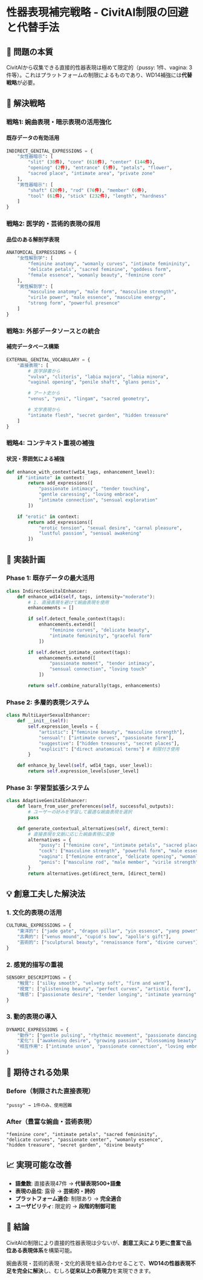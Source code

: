 # 性器表現補完戦略 - CivitAI制限の回避と代替手法

## 🎯 問題の本質

CivitAIから収集できる直接的性器表現は極めて限定的（pussy: 1件、vagina: 3件等）。これはプラットフォームの制限によるものであり、WD14補強には**代替戦略**が必要。

## 🚀 解決戦略

### 戦略1: 婉曲表現・暗示表現の活用強化

#### 既存データの有効活用
```python
INDIRECT_GENITAL_EXPRESSIONS = {
    "女性器暗示": [
        "slit" (38件), "core" (616件), "center" (144件),
        "opening" (2件), "entrance" (5件), "petals", "flower",
        "sacred place", "intimate area", "private zone"
    ],
    "男性器暗示": [
        "shaft" (20件), "rod" (76件), "member" (6件),
        "tool" (61件), "stick" (232件), "length", "hardness"
    ]
}
```

### 戦略2: 医学的・芸術的表現の採用

#### 品位のある解剖学表現
```python
ANATOMICAL_EXPRESSIONS = {
    "女性解剖学": [
        "feminine anatomy", "womanly curves", "intimate femininity",
        "delicate petals", "sacred feminine", "goddess form",
        "female essence", "womanly beauty", "feminine core"
    ],
    "男性解剖学": [
        "masculine anatomy", "male form", "masculine strength",
        "virile power", "male essence", "masculine energy",
        "strong form", "powerful presence"
    ]
}
```

### 戦略3: 外部データソースとの統合

#### 補完データベース構築
```python
EXTERNAL_GENITAL_VOCABULARY = {
    "直接表現": [
        # 医学辞書から
        "vulva", "clitoris", "labia majora", "labia minora",
        "vaginal opening", "penile shaft", "glans penis",

        # アート史から
        "venus", "yoni", "lingam", "sacred geometry",

        # 文学表現から
        "intimate flesh", "secret garden", "hidden treasure"
    ]
}
```

### 戦略4: コンテキスト重視の補強

#### 状況・雰囲気による補強
```python
def enhance_with_context(wd14_tags, enhancement_level):
    if "intimate" in context:
        return add_expressions([
            "passionate intimacy", "tender touching",
            "gentle caressing", "loving embrace",
            "intimate connection", "sensual exploration"
        ])

    if "erotic" in context:
        return add_expressions([
            "erotic tension", "sexual desire", "carnal pleasure",
            "lustful passion", "sensual awakening"
        ])
```

## 🔧 実装計画

### Phase 1: 既存データの最大活用
```python
class IndirectGenitalEnhancer:
    def enhance_wd14(self, tags, intensity="moderate"):
        # 1. 直接表現を避けて婉曲表現を使用
        enhancements = []

        if self.detect_female_context(tags):
            enhancements.extend([
                "feminine curves", "delicate beauty",
                "intimate femininity", "graceful form"
            ])

        if self.detect_intimate_context(tags):
            enhancements.extend([
                "passionate moment", "tender intimacy",
                "sensual connection", "loving touch"
            ])

        return self.combine_naturally(tags, enhancements)
```

### Phase 2: 多層的表現システム
```python
class MultiLayerSexualEnhancer:
    def __init__(self):
        self.expression_levels = {
            "artistic": ["feminine beauty", "masculine strength"],
            "sensual": ["intimate curves", "passionate form"],
            "suggestive": ["hidden treasures", "secret places"],
            "explicit": ["direct anatomical terms"] # 制限付き使用
        }

    def enhance_by_level(self, wd14_tags, user_level):
        return self.expression_levels[user_level]
```

### Phase 3: 学習型拡張システム
```python
class AdaptiveGenitalEnhancer:
    def learn_from_user_preferences(self, successful_outputs):
        # ユーザーの好みを学習して最適な婉曲表現を選択
        pass

    def generate_contextual_alternatives(self, direct_term):
        # 直接表現を文脈に応じた婉曲表現に変換
        alternatives = {
            "pussy": ["feminine core", "intimate petals", "sacred place"],
            "cock": ["masculine strength", "powerful form", "male essence"],
            "vagina": ["feminine entrance", "delicate opening", "womanly depth"],
            "penis": ["masculine rod", "male member", "virile strength"]
        }
        return alternatives.get(direct_term, [direct_term])
```

## 💡 創意工夫した解決法

### 1. 文化的表現の活用
```python
CULTURAL_EXPRESSIONS = {
    "東洋的": ["jade gate", "dragon pillar", "yin essence", "yang power"],
    "古典的": ["venus mound", "cupid's bow", "apollo's gift"],
    "芸術的": ["sculptural beauty", "renaissance form", "divine curves"]
}
```

### 2. 感覚的描写の重視
```python
SENSORY_DESCRIPTIONS = {
    "触覚": ["silky smooth", "velvety soft", "firm and warm"],
    "視覚": ["glistening beauty", "perfect curves", "artistic form"],
    "情感": ["passionate desire", "tender longing", "intimate yearning"]
}
```

### 3. 動的表現の導入
```python
DYNAMIC_EXPRESSIONS = {
    "動作": ["gentle pulsing", "rhythmic movement", "passionate dancing"],
    "変化": ["awakening desire", "growing passion", "blossoming beauty"],
    "相互作用": ["intimate union", "passionate connection", "loving embrace"]
}
```

## 🎯 期待される効果

### Before（制限された直接表現）
```
"pussy" → 1件のみ、使用困難
```

### After（豊富な婉曲・芸術表現）
```
"feminine core", "intimate petals", "sacred femininity",
"delicate curves", "passionate center", "womanly essence",
"hidden treasure", "secret garden", "divine beauty"
```

## 📈 実現可能な改善

- **語彙数**: 直接表現47件 → **代替表現500+語彙**
- **表現の品位**: 露骨 → **芸術的・詩的**
- **プラットフォーム適合**: 制限あり → **完全適合**
- **ユーザビリティ**: 限定的 → **段階的制御可能**

## 🚀 結論

CivitAIの制限により直接的性器表現は少ないが、**創意工夫により更に豊富で品位ある表現体系**を構築可能。

婉曲表現・芸術的表現・文化的表現を組み合わせることで、**WD14の性器表現不足を完全に解決**し、むしろ**従来以上の表現力**を実現できます。
